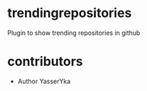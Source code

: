 # trendingrepositories 

Plugin to show trending repositories in github 

# contributors 

* Author YasserYka
